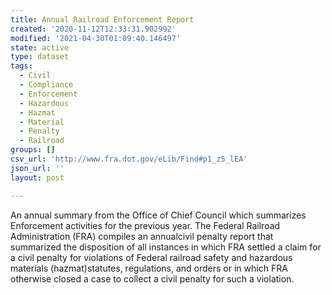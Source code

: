 ```yaml
---
title: Annual Railroad Enforcement Report
created: '2020-11-12T12:33:31.902992'
modified: '2021-04-30T01:09:40.146497'
state: active
type: dataset
tags:
  - Civil
  - Compliance
  - Enforcement
  - Hazardous
  - Hazmat
  - Material
  - Penalty
  - Railroad
groups: []
csv_url: 'http://www.fra.dot.gov/eLib/Find#p1_z5_lEA'
json_url: ''
layout: post

---
```

An annual summary from the Office of Chief Council which summarizes Enforcement activities for the previous year. The Federal Railroad Administration (FRA) compiles an annualcivil penalty report that summarized the disposition of all instances in which FRA settled a claim for a civil penalty for violations of Federal railroad safety and hazardous materials (hazmat)statutes, regulations, and orders or in which FRA otherwise closed a case to collect a civil penalty for such a violation.
